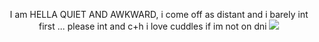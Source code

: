 <p align="center">
    <t> I am HELLA QUIET AND AWKWARD, i come off as distant and i barely int first ... please int and c+h i love cuddles if im not on dni </t>
    <img src="https://file.garden/Z1OpYh3OMHUM4tMG/swappap_graphic.png">
</p>
